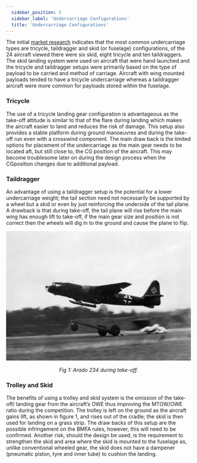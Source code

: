 ```yaml
---
  sidebar_position: 5
  sidebar_label: 'Undercarriage Configurations'
  title: 'Undercarriage Configurations'
---
```


The initial [market research](research.md) indicates that the most common undercarriage types are tricycle, taildragger and skid (or fuselage) configurations, of the 24 aircraft viewed there were six skid, eight tricycle and ten taildraggers. The skid landing system were used on aircraft that were hand launched and the tricycle and taildragger setups were primarily based on the type of payload to be carried and method of carriage. Aircraft with wing mounted payloads tended to have a tricycle undercarriage whereas a taildragger aircraft were more common for payloads stored within the fuselage.

### Tricycle
The use of a tricycle landing gear configuration is advantageous as the take-off attitude is similar to that of the flare during landing which makes the aircraft easier to land and reduces the risk of damage. This setup also provides a stable platform during ground manoeuvres and during the take-off run even with a crosswind component. The main draw back is the limited options for placement of the undercarriage as the main gear needs to be located aft, but still close to, the CG position of the aircraft. This may become troublesome later on during the design process when the CGposition changes due to additional payload.

### Taildragger
An advantage of using a taildragger setup is the potential for a lower undercarriage weight; the tail section need not necessarily be supported by a wheel but a skid or even by just reinforcing the underside of the tail plane. A drawback is that during take-off, the tail plane will rise before the main wing has enough lift to take-off, if the main gear size and position is not correct then the wheels will dig in to the ground and cause the plane to flip.

![Arado 234 during take-off](/img/market_research/trolley.png)<center><i>Fig 1: Arado 234 during take-off.</i></center>

### Trolley and Skid
The benefits of using a trolley and skid system is the omission of the take-off/ landing gear from the aircraft’s OWE thus improving the MTOW/OWE ratio during the competition. The trolley is left on the ground as the aircraft gains lift, as shown in figure 1, and rises out of the cradle; the skid is then used for landing on a grass strip. The draw backs of this setup are the possible infringement on the BMFA rules, however, this will need to be confirmed. Another risk, should the design be used, is the requirement to strengthen the skid and area where the skid is mounted to the fuselage as, unlike conventional wheeled gear, the skid does not have a dampener (pneumatic piston, tyre and inner tube) to cushion the landing.